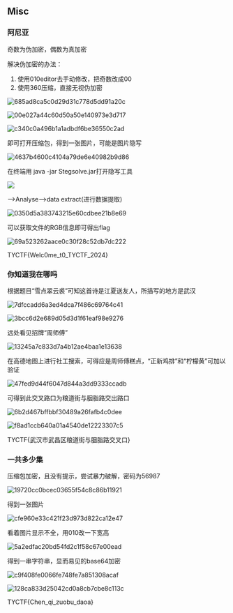 ## Misc

### 阿尼亚

奇数为伪加密，偶数为真加密

解决伪加密的办法：

1. 使用010editor去手动修改，把奇数改成00
2. 使用360压缩，直接无视伪加密

![685ad8ca5c0d29d31c778d5dd91a20c](F:\misc出题新\misc出题\wp\misc.assets\685ad8ca5c0d29d31c778d5dd91a20c.png)

![00e027a44c60d50a50e140973e3d717](F:\misc出题新\misc出题\wp\misc.assets\00e027a44c60d50a50e140973e3d717.png)

![c340c0a496b1a1adbdf6be36550c2ad](F:\misc出题新\misc出题\wp\misc.assets\c340c0a496b1a1adbdf6be36550c2ad.png)

即可打开压缩包，得到一张图片，可能是图片隐写

![4637b4600c4104a79de6e40982b9d86](F:\misc出题新\misc出题\wp\misc.assets\4637b4600c4104a79de6e40982b9d86.png)

在终端用 java -jar Stegsolve.jar打开隐写工具

![](F:\misc出题新\misc出题\wp\misc.assets\9a614a24d28e1015eec791ee5e5f6e2.png)

-->Analyse-->data extract(进行数据提取)

![0350d5a383743215e60cdbee21b8e69](F:\misc出题新\misc出题\wp\misc.assets\0350d5a383743215e60cdbee21b8e69.png)

可以获取文件的RGB信息即可得出flag

![69a523262aace0c30f28c52db7dc222](F:\misc出题新\misc出题\wp\misc.assets\69a523262aace0c30f28c52db7dc222.png)

TYCTF{Welc0me_t0_TYCTF_2024}

### 你知道我在哪吗

根据题目“雪点翠云裘”可知这首诗是江夏送友人，所描写的地方是武汉

![7dfccadd6a3ed4dca7f486c69764c41](F:\misc出题新\misc出题\wp\misc.assets\7dfccadd6a3ed4dca7f486c69764c41.png)

![3bcc6d2e689d05d3d1f61eaf98e9276](F:\misc出题新\misc出题\wp\misc.assets\3bcc6d2e689d05d3d1f61eaf98e9276.png)

远处看见招牌“周师傅”

![13245a7c833d7a4b12ae4baa1e13638](F:\misc出题新\misc出题\wp\misc.assets\13245a7c833d7a4b12ae4baa1e13638.png)

在高德地图上进行社工搜索，可得应是周师傅糕点，“正新鸡排”和“柠檬黄”可加以验证

![47fed9d44f6047d844a3dd9333ccadb](F:\misc出题新\misc出题\wp\misc.assets\47fed9d44f6047d844a3dd9333ccadb.png)

可得到此交叉路口为粮道街与胭脂路交出路口

![6b2d467bffbbf30489a26fafb4c0dee](F:\misc出题新\misc出题\wp\misc.assets\6b2d467bffbbf30489a26fafb4c0dee.png)

![f8ad1ccb640a01a4540de12223307c5](F:\misc出题新\misc出题\wp\misc.assets\f8ad1ccb640a01a4540de12223307c5.png)

TYCTF{武汉市武昌区粮道街与胭脂路交叉口}

### 一共多少集

压缩包加密，且没有提示，尝试暴力破解，密码为56987

![19720cc0bcec03655f54c8c86b11921](F:\misc出题新\misc出题\wp\misc.assets\19720cc0bcec03655f54c8c86b11921.png)

得到一张图片

![cfe960e33c421f23d973d822ca12e47](F:\misc出题新\misc出题\wp\misc.assets\cfe960e33c421f23d973d822ca12e47.png)

看着图片显示不全，用010改一下宽高

![5a2edfac20bd54fd2c1f58c67e00ead](F:\misc出题新\misc出题\wp\misc.assets\5a2edfac20bd54fd2c1f58c67e00ead.png)

得到一串字符串，显而易见的base64加密

![c9f408fe0066fe748fe7a851308acaf](F:\misc出题新\misc出题\wp\misc.assets\c9f408fe0066fe748fe7a851308acaf.png)

![128ca833d25042cd0a8cb7cbe8c113c](F:\misc出题新\misc出题\wp\misc.assets\128ca833d25042cd0a8cb7cbe8c113c.png)

TYCTF{Chen_qi_zuobu_daoa}